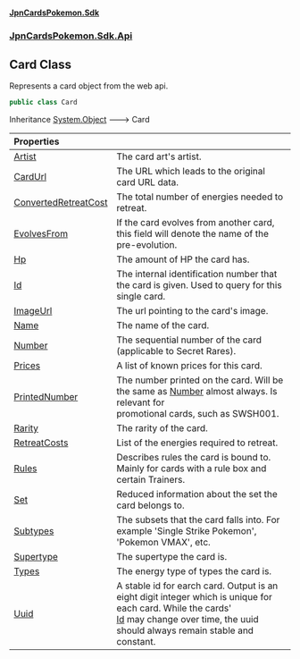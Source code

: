 #### [JpnCardsPokemon.Sdk](index.md 'index')
### [JpnCardsPokemon.Sdk.Api](JpnCardsPokemon.Sdk.Api.md 'JpnCardsPokemon.Sdk.Api')

## Card Class

Represents a card object from the web api.

```csharp
public class Card
```

Inheritance [System.Object](https://docs.microsoft.com/en-us/dotnet/api/System.Object 'System.Object') &#129106; Card

| Properties | |
| :--- | :--- |
| [Artist](JpnCardsPokemon.Sdk.Api.Card.Artist.md 'JpnCardsPokemon.Sdk.Api.Card.Artist') | The card art's artist. |
| [CardUrl](JpnCardsPokemon.Sdk.Api.Card.CardUrl.md 'JpnCardsPokemon.Sdk.Api.Card.CardUrl') | The URL which leads to the original card URL data. |
| [ConvertedRetreatCost](JpnCardsPokemon.Sdk.Api.Card.ConvertedRetreatCost.md 'JpnCardsPokemon.Sdk.Api.Card.ConvertedRetreatCost') | The total number of energies needed to retreat. |
| [EvolvesFrom](JpnCardsPokemon.Sdk.Api.Card.EvolvesFrom.md 'JpnCardsPokemon.Sdk.Api.Card.EvolvesFrom') | If the card evolves from another card, this field will denote the name of the pre-evolution. |
| [Hp](JpnCardsPokemon.Sdk.Api.Card.Hp.md 'JpnCardsPokemon.Sdk.Api.Card.Hp') | The amount of HP the card has. |
| [Id](JpnCardsPokemon.Sdk.Api.Card.Id.md 'JpnCardsPokemon.Sdk.Api.Card.Id') | The internal identification number that the card is given. Used to query for this single card. |
| [ImageUrl](JpnCardsPokemon.Sdk.Api.Card.ImageUrl.md 'JpnCardsPokemon.Sdk.Api.Card.ImageUrl') | The url pointing to the card's image. |
| [Name](JpnCardsPokemon.Sdk.Api.Card.Name.md 'JpnCardsPokemon.Sdk.Api.Card.Name') | The name of the card. |
| [Number](JpnCardsPokemon.Sdk.Api.Card.Number.md 'JpnCardsPokemon.Sdk.Api.Card.Number') | The sequential number of the card (applicable to Secret Rares). |
| [Prices](JpnCardsPokemon.Sdk.Api.Card.Prices.md 'JpnCardsPokemon.Sdk.Api.Card.Prices') | A list of known prices for this card. |
| [PrintedNumber](JpnCardsPokemon.Sdk.Api.Card.PrintedNumber.md 'JpnCardsPokemon.Sdk.Api.Card.PrintedNumber') | The number printed on the card. Will be the same as [Number](JpnCardsPokemon.Sdk.Api.Card.Number.md 'JpnCardsPokemon.Sdk.Api.Card.Number') almost always. Is relevant for<br/>promotional cards, such as SWSH001. |
| [Rarity](JpnCardsPokemon.Sdk.Api.Card.Rarity.md 'JpnCardsPokemon.Sdk.Api.Card.Rarity') | The rarity of the card. |
| [RetreatCosts](JpnCardsPokemon.Sdk.Api.Card.RetreatCosts.md 'JpnCardsPokemon.Sdk.Api.Card.RetreatCosts') | List of the energies required to retreat. |
| [Rules](JpnCardsPokemon.Sdk.Api.Card.Rules.md 'JpnCardsPokemon.Sdk.Api.Card.Rules') | Describes rules the card is bound to. Mainly for cards with a rule box and certain Trainers. |
| [Set](JpnCardsPokemon.Sdk.Api.Card.Set.md 'JpnCardsPokemon.Sdk.Api.Card.Set') | Reduced information about the set the card belongs to. |
| [Subtypes](JpnCardsPokemon.Sdk.Api.Card.Subtypes.md 'JpnCardsPokemon.Sdk.Api.Card.Subtypes') | The subsets that the card falls into. For example 'Single Strike Pokemon', 'Pokemon VMAX', etc. |
| [Supertype](JpnCardsPokemon.Sdk.Api.Card.Supertype.md 'JpnCardsPokemon.Sdk.Api.Card.Supertype') | The supertype the card is. |
| [Types](JpnCardsPokemon.Sdk.Api.Card.Types.md 'JpnCardsPokemon.Sdk.Api.Card.Types') | The energy type of types the card is. |
| [Uuid](JpnCardsPokemon.Sdk.Api.Card.Uuid.md 'JpnCardsPokemon.Sdk.Api.Card.Uuid') | A stable id for earch card. Output is an eight digit integer which is unique for each card. While the cards'<br/>[Id](JpnCardsPokemon.Sdk.Api.Card.Id.md 'JpnCardsPokemon.Sdk.Api.Card.Id') may change over time, the uuid should always remain stable and constant. |
